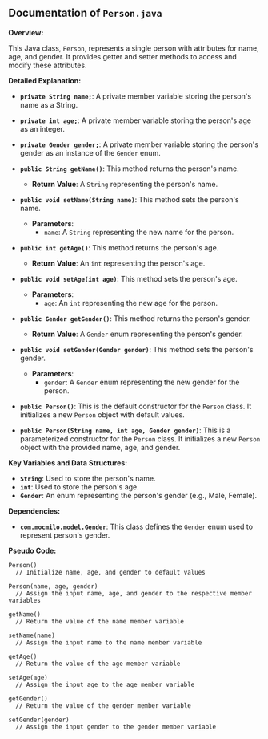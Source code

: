 ## Documentation of `Person.java`

**Overview:**

This Java class, `Person`, represents a single person with attributes for name, age, and gender. It provides getter and setter methods to access and modify these attributes.

**Detailed Explanation:**

* **`private String name;`**: A private member variable storing the person's name as a String.

* **`private int age;`**: A private member variable storing the person's age as an integer.

* **`private Gender gender;`**: A private member variable storing the person's gender as an instance of the `Gender` enum.

* **`public String getName()`**: This method returns the person's name.
    * **Return Value**: A `String` representing the person's name.

* **`public void setName(String name)`**: This method sets the person's name.
    * **Parameters**:
        * `name`: A `String` representing the new name for the person.

* **`public int getAge()`**: This method returns the person's age.
    * **Return Value**: An `int` representing the person's age.

* **`public void setAge(int age)`**: This method sets the person's age.
    * **Parameters**:
        * `age`: An `int` representing the new age for the person.

* **`public Gender getGender()`**: This method returns the person's gender.
    * **Return Value**: A `Gender` enum representing the person's gender.

* **`public void setGender(Gender gender)`**: This method sets the person's gender.
    * **Parameters**:
        * `gender`: A `Gender` enum representing the new gender for the person.

* **`public Person()`**: This is the default constructor for the `Person` class. It initializes a new `Person` object with default values.

* **`public Person(String name, int age, Gender gender)`**: This is a parameterized constructor for the `Person` class. It initializes a new `Person` object with the provided name, age, and gender.

**Key Variables and Data Structures:**

* **`String`**: Used to store the person's name.
* **`int`**: Used to store the person's age.
* **`Gender`**: An enum representing the person's gender (e.g., Male, Female).

**Dependencies:**

* **`com.mocmilo.model.Gender`**: This class defines the `Gender` enum used to represent person's gender.



**Pseudo Code:**

```
Person()
  // Initialize name, age, and gender to default values

Person(name, age, gender)
  // Assign the input name, age, and gender to the respective member variables

getName()
  // Return the value of the name member variable

setName(name)
  // Assign the input name to the name member variable

getAge()
  // Return the value of the age member variable

setAge(age)
  // Assign the input age to the age member variable

getGender()
  // Return the value of the gender member variable

setGender(gender)
  // Assign the input gender to the gender member variable



```



